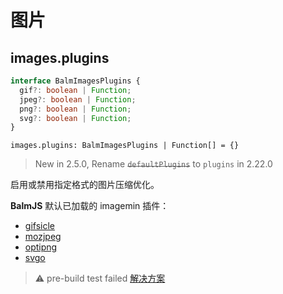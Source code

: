 # 图片

## images.plugins

```ts
interface BalmImagesPlugins {
  gif?: boolean | Function;
  jpeg?: boolean | Function;
  png?: boolean | Function;
  svg?: boolean | Function;
}
```

`images.plugins: BalmImagesPlugins | Function[] = {}`

> New in 2.5.0, Rename <del>`defaultPlugins`</del> to `plugins` in 2.22.0

启用或禁用指定格式的图片压缩优化。

**BalmJS** 默认已加载的 imagemin 插件：

- [gifsicle](https://github.com/imagemin/imagemin-gifsicle)
- [mozjpeg](https://github.com/imagemin/imagemin-mozjpeg)
- [optipng](https://github.com/imagemin/imagemin-optipng)
- [svgo](https://github.com/imagemin/imagemin-svgo)

> ⚠️ pre-build test failed [解决方案](../advanced/troubleshooting.md)
